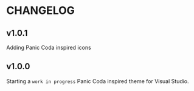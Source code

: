 # CHANGELOG

## v1.0.1 ##

Adding Panic Coda inspired icons

## v1.0.0 ##

Starting a `work in progress` Panic Coda inspired theme for Visual Studio.
